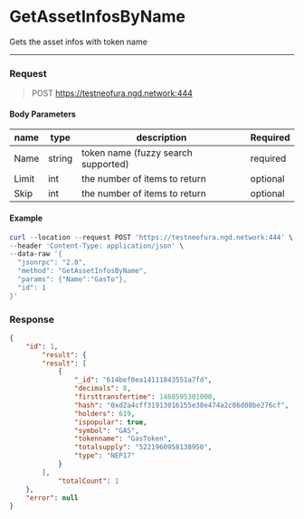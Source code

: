 # GetAssetInfosByName
Gets the asset infos with token name
<hr>

### Request

> POST https://testneofura.ngd.network:444

#### Body Parameters

|    name    | type | description | Required |
| ---------- | --- |    ------    | ----|
| Name     | string|  token name (fuzzy search supported)| required|
| Limit    | int|  the number of items to return| optional|
| Skip    | int|  the number of items to return| optional |

#### Example
```powershell
curl --location --request POST 'https://testneofura.ngd.network:444' \
--header 'Content-Type: application/json' \
--data-raw '{
  "jsonrpc": "2.0",
  "method": "GetAssetInfosByName",
  "params": {"Name":"GasTo"},
  "id": 1
}'
```
### Response
```json
{
    "id": 1,
        "result": {
        "result": [
            {
                "_id": "614bef0ea14111843551a7fd",
                "decimals": 8,
                "firsttransfertime": 1468595301000,
                "hash": "0xd2a4cff31913016155e38e474a2c06d08be276cf",
                "holders": 619,
                "ispopular": true,
                "symbol": "GAS",
                "tokenname": "GasToken",
                "totalsupply": "5221960958138950",
                "type": "NEP17"
            }
        ],
            "totalCount": 1
    },
    "error": null
}
```
